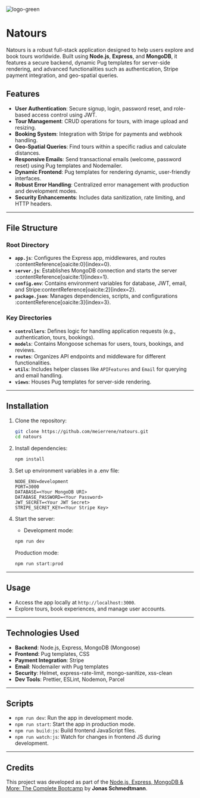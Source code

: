 ![logo-green](https://github.com/user-attachments/assets/2b7430c6-728a-469e-af71-70c3f2ffb114)
# Natours

Natours is a robust full-stack application designed to help users explore and book tours worldwide. Built using **Node.js**, **Express**, and **MongoDB**, it features a secure backend, dynamic Pug templates for server-side rendering, and advanced functionalities such as authentication, Stripe payment integration, and geo-spatial queries.

## Features

- **User Authentication**: Secure signup, login, password reset, and role-based access control using JWT.
- **Tour Management**: CRUD operations for tours, with image upload and resizing.
- **Booking System**: Integration with Stripe for payments and webhook handling.
- **Geo-Spatial Queries**: Find tours within a specific radius and calculate distances.
- **Responsive Emails**: Send transactional emails (welcome, password reset) using Pug templates and Nodemailer.
- **Dynamic Frontend**: Pug templates for rendering dynamic, user-friendly interfaces.
- **Robust Error Handling**: Centralized error management with production and development modes.
- **Security Enhancements**: Includes data sanitization, rate limiting, and HTTP headers.

---

## File Structure

### Root Directory

- **`app.js`**: Configures the Express app, middlewares, and routes&#8203;:contentReference[oaicite:0]{index=0}.
- **`server.js`**: Establishes MongoDB connection and starts the server&#8203;:contentReference[oaicite:1]{index=1}.
- **`config.env`**: Contains environment variables for database, JWT, email, and Stripe&#8203;:contentReference[oaicite:2]{index=2}.
- **`package.json`**: Manages dependencies, scripts, and configurations&#8203;:contentReference[oaicite:3]{index=3}.

### Key Directories

- **`controllers`**: Defines logic for handling application requests (e.g., authentication, tours, bookings).
- **`models`**: Contains Mongoose schemas for users, tours, bookings, and reviews.
- **`routes`**: Organizes API endpoints and middleware for different functionalities.
- **`utils`**: Includes helper classes like `APIFeatures` and `Email` for querying and email handling.
- **`views`**: Houses Pug templates for server-side rendering.

---

## Installation

1.  Clone the repository:
    ```bash
    git clone https://github.com/meierrene/natours.git
    cd natours
    ```
2.  Install dependencies:
    ```bash
    npm install
    ```
3.  Set up environment variables in a .env file:
    ```env
    NODE_ENV=development
    PORT=3000
    DATABASE=<Your MongoDB URI>
    DATABASE_PASSWORD=<Your Password>
    JWT_SECRET=<Your JWT Secret>
    STRIPE_SECRET_KEY=<Your Stripe Key>
    ```
4.  Start the server:

    - Development mode:

    ```bash
    npm run dev
    ```

    Production mode:

    ```bash
    npm run start:prod
    ```

---

## Usage

- Access the app locally at `http://localhost:3000`.
- Explore tours, book experiences, and manage user accounts.

---

## Technologies Used

- **Backend**: Node.js, Express, MongoDB (Mongoose)
- **Frontend**: Pug templates, CSS
- **Payment Integration**: Stripe
- **Email**: Nodemailer with Pug templates
- **Security**: Helmet, express-rate-limit, mongo-sanitize, xss-clean
- **Dev Tools**: Prettier, ESLint, Nodemon, Parcel

---

## Scripts

- `npm run dev`: Run the app in development mode.
- `npm run start`: Start the app in production mode.
- `npm run build:js`: Build frontend JavaScript files.
- `npm run watch:js`: Watch for changes in frontend JS during development.

---

## Credits

This project was developed as part of the [Node.js, Express, MongoDB & More: The Complete Bootcamp](https://www.udemy.com/course/nodejs-express-mongodb-bootcamp/) by **Jonas Schmedtmann**.
